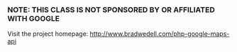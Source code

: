 ### NOTE: THIS CLASS IS NOT SPONSORED BY OR AFFILIATED WITH GOOGLE ###

Visit the project homepage: http://www.bradwedell.com/php-google-maps-api


